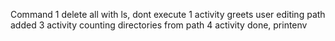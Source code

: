 Command 1 delete all with ls, dont execute
1 activity greets user
editing path added
3 activity counting directories from path
4 activity done, printenv
